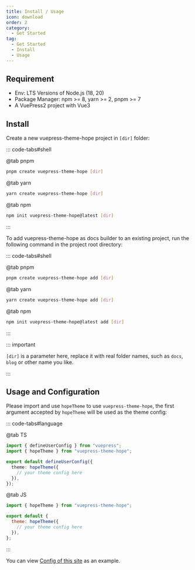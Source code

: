 ```yaml
---
title: Install / Usage
icon: download
order: 2
category:
  - Get Started
tag:
  - Get Started
  - Install
  - Usage
---
```


## Requirement

- Env: LTS Versions of Node.js (18, 20)
- Package Manager: npm >= 8, yarn >= 2, pnpm >= 7
- A VuePress2 project with Vue3

## Install

Create a new vuepress-theme-hope project in `[dir]` folder:

::: code-tabs#shell

@tab pnpm

```bash
pnpm create vuepress-theme-hope [dir]
```

@tab yarn

```bash
yarn create vuepress-theme-hope [dir]
```

@tab npm

```bash
npm init vuepress-theme-hope@latest [dir]
```

:::

To add vuepress-theme-hope as docs builder to an existing project, run the following command in the project root directory:

::: code-tabs#shell

@tab pnpm

```bash
pnpm create vuepress-theme-hope add [dir]
```

@tab yarn

```bash
yarn create vuepress-theme-hope add [dir]
```

@tab npm

```bash
npm init vuepress-theme-hope@latest add [dir]
```

:::

::: important

`[dir]` is a parameter here, replace it with real folder names, such as `docs`, `blog` or other name you like.

:::

## Usage and Configuration

Please import and use `hopeTheme` to use `vuepress-theme-hope`, the first argument accepted by `hopeTheme` will be used as the theme config:

::: code-tabs#language

@tab TS

```ts {6} title=".vuepress/config.ts"
import { defineUserConfig } from "vuepress";
import { hopeTheme } from "vuepress-theme-hope";

export default defineUserConfig({
  theme: hopeTheme({
    // your theme config here
  }),
});
```

@tab JS

```js {5} title=".vuepress/config.js"
import { hopeTheme } from "vuepress-theme-hope";

export default {
  theme: hopeTheme({
    // your theme config here
  }),
};
```

:::

You can view [Config of this site][docs-config] as an example.

[docs-config]: https://github.com/vuepress-theme-hope/vuepress-theme-hope/blob/main/docs/theme/src/.vuepress/config.ts
